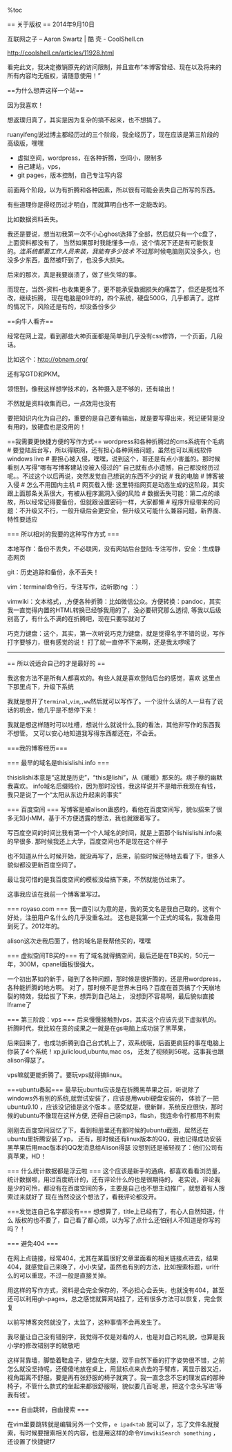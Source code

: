 %toc

== 关于版权 ==
2014年9月10日

互联网之子 – Aaron Swartz | 酷 壳 - CoolShell.cn

http://coolshell.cn/articles/11928.html


看完此文，我决定撤销原先的访问限制，并且宣布“本博客曾经、现在以及将来的所有内容均无版权，请随意使用！”


==为什么想弄这样一个站==

因为我喜欢！

想返璞归真了，其实是因为复杂的搞不起来，也不想搞了。

ruanyifeng说过博主都经历过的三个阶段，我全经历了，现在应该是第三阶段的高级版，嘿嘿

* 虚拟空间，wordpress，在各种折腾，空间小，限制多
* 自己建站，vps，
* git pages，版本控制，自己专注写内容 

前面两个阶段，以为有折腾和各种因素，所以很有可能会丢失自己所写的东西。

有些道理你是得经历过才明白，而就算明白也不一定能改的。

比如数据资料丢失。

我还是要说，想当初我第一次不小心ghost选择了全部，然后就只有一个c盘了，上面资料都没有了，
当然如果那时我能懂多一点，这个情况下还是有可能恢复的。*连系统都要工作人员来装，我能有多少技术*
不过那时候电脑刚买没多久，也没多少东西，虽然被吓到了，也没多大损失。

后来的那次，真是我要崩溃了，做了些失常的事。

而现在，当然-资料-也收集更多了，更不能承受数据损失的痛苦了，但还是死性不改，继续折腾，
现在电脑是09年的，四个系统，硬盘500G，几乎都满了。这样的情况下，风险还是有的，却没备份多少


==向牛人看齐==

经常在网上混，看到那些大神页面都是简单到几乎没有css修饰，一个页面，几段话。

比如这个：http://obnam.org/

还有写GTD和PKM。

领悟到，像我这样想学技术的，各种摄入是不够的，还有输出！

不然就是资料收集而已，一点效用也没有

要把知识内化为自己的，重要的是自己要有输出，就是要写得出来，死记硬背是没有用的，放硬盘也是没用的！


==我需要更快捷方便的写作方式==
wordpress和各种折腾过的cms系统有个毛病
        # 要登陆后台写，所以得联网，还有担心各种网络问题，虽然也可以离线软件windows live
        # 要担心被入侵，嘿嘿，说到这个，哥还是有点小害羞的。那时候看别人写得“哪有写博客建站没被入侵过的”
自己就有点小遗憾，自己都没经历过呢。。不过这个以后再说，突然发觉自己想说的东西不少的说
                # 我的电脑
                # 博客被入侵
                # 怎么不用国内主机
        # 网页载入慢: 这里特指网页是动态生成的这阶段，其实跟上面那条关系很大，有被从程序漏洞入侵的风险
        # 数据丢失可能：第二点的缘故，所以经常记得要备份，但就跟设置密码一样，大家都懒
        # 程序升级带来的问题：不升级又不行，一般升级后会更安全，但升级又可能什么兼容问题，新界面、特性要适应


=== 所以相对的我要的这种写作方式 ===

本地写作：备份不丢失，不必联网，没有网站后台登陆:专注写作，安全：生成静态网页

git：历史追踪和备份，永不丢失！

vim：terminal命令行，专注写作，边听歌ing ：）

vimwiki：文本格式，,方便各种折腾：比如微信公众。方便转换：pandoc，其实我一直觉得内置的HTML转换已经够我用的了，没必要研究那么透彻, 等我以后级别高了，有什么不满的在折腾吧，现在只要写就对了

巧克力键盘：这个，其实，第一次听说巧克力键盘，就是觉得名字不错的说，写作打字要够力，很有感觉的说！
打了就一直停不下来啊，还是我太啰嗦了

-------

 == 所以说适合自己的才是最好的 ==

我这套方法不是所有人都喜欢的。有些人就是喜欢登陆后台的感觉，喜欢 这里点下那里点下，升级下系统

我就是想开了`terminal`,`vim`,`,ww`然后就可以写作了。一个没什么话的人一旦有了说话的机会，他几乎是不想停下来！

我就是想这样随时可以吐槽，想说什么就说什么,我的看法，其他非写作的东西我不想管。
又可以安心地知道我写得东西都还在，不会丢。



 ===我的博客经历===

=== 最早的域名是thisislishi.info ===

thisislishi本意是“这就是历史”，“this是lishi”，从《暖暖》那来的。痞子蔡的幽默我喜欢。
info域名后缀贱价，因为那时没钱，我这样说并不是暗示我现在有钱，我只是说了一个“太阳从东边升起来的事实”

=== 百度空间 ===
写博客是被alison蛊惑的，看他在百度空间写，貌似招来了很多无知小MM，基于不方便透露的想法，我也就跟着写了。

写百度空间的时间比我有第一个个人域名的时间，就是上面那个lishiislishi.info来的早很多.
那时候我还上大学，百度空间也不是现在这个样子

也不知道从什么时候开始，就没再写了，后来，前些时候还特地去看了下，很多人貌似都没更新百度空间了。

最让我可惜的是我百度空间的模板没给搞下来，不然就能仿过来了。

这事我应该在我前一个博客里写过。

=== royaso.com ===
我一直引以为意的是，我的英文名是我自己取的。这有个好处，注册用户名什么的几乎没重名过。
这也是我第一个正式的域名，我准备用到死了。2012年的。

alison这次走我后面了，他的域名是我帮他买的，嘿嘿

=== 虚拟空间TB买的===
有了域名就得搞空间，最后还是在TB买的，50元一年，300M，cpanel面板很强大。

一个初出茅如的新手，碰到了各种问题，那时候是很折腾的，还是用wordpress，各种能折腾的地方啊。
对了，那时候不是世界末日吗？百度在首页搞了个天崩地裂的特效，我给拔了下来，想弄到自己站上，
没想到不容易啊，最后貌似直接Iframe了

=== 第三阶段：vps ===
后来慢慢接触到vps，其实这个应该先说下虚拟机的。折腾时代，我比较在意的成果之一就是在gs电脑上成功装了黑苹果，

后来回来了，也成功折腾到自己台式机上了，双系统哦，后面更疯狂的事在电脑上你装了4个系统！xp,julicloud,ubuntu,mac os， 还发了视频到56呢。这事我也跟alison得瑟了。

vps嘛就更能折腾了。要玩vps就得搞linux。

===ubuntu奏起===
最早玩ubuntu应该是在折腾黑苹果之前，听说除了windows外有别的系统,就尝试安装了，应该是用wubi硬盘安装的，
体验了一把ubuntu9.10 ，应该没记错是这个版本 。感受就是，很新鲜，系统反应很快，那时候的ubuntu不像现在这样方便,
还得自己装mp3，flash，我连命令行都用不利索

刚刚去百度空间回忆了下，看到相册里还有那时候的ubuntu截图，居然还在ubuntu里折腾安装了xp，
还有，那时候还有linux版本的QQ，我也记得成功安装黑苹果后用mac版本的QQ发消息给Alison得瑟
没想到还是被轻视了：他们公司有真苹果，HD！


=== 什么统计数据都是浮云啦 ===
这个应该是新手的通病，都喜欢看看浏览量，统计数据啦，用过百度统计的，还有评论什么的也是很期待的，
老实说，评论我是少的可怜，都没有在百度空间的多，主要是自己也不想主动推广，就想着有人搜索过来就好了
现在当然没这个想法了，看我评论都没开。


===发觉连自己名字都没有===
想想算了，title上已经有了，有心人自然知道，什么 版权的也不要了，自己看了都心烦，以为写了点什么还怕别人不知道是你写的吗？！


=== 避免404 ===

在网上点链接，经常404，尤其在某篇很好文章里面看的相关链接点进去，结果404，就感觉自己来晚了，小小失望，虽然也有别的方法，比如搜索标题，url什么的可以重现，不过一般是直接关掉。

用这样的写作方式，资料是会完全保存的，不必担心会丢失，也就没有404，甚至还可以利用gh-pages，总之感觉就算网站挂了，还有很多方法可以恢复，完全恢复

以前写博客突然就没了，太监了，这种事情不会再发生了。

我尽量让自己没有错别字，我觉得不仅是对看的人，也是对自己的礼貌，也算是我小学的修改错别字的致敬吧

这样背靠墙，脚垫着鞋盒子，键盘在大腿，双手自然下垂的打字姿势很不错，之前怎么就没坚持呢，还傻傻地放在桌上，用鼠标点来点去的手臂疼，离显示器又近，视角距离不舒服。要是再有张舒服的椅子就爽了。我一直念念不忘的理发店的那种椅子，不管什么款式的坐起来都很舒服啊，貌似要几百呢.恩，把这个念头写进'等我有钱'。


=== 自由跳转，自由搜索 ===

在vim里要跳转就是编辑另外一个文件，`e ipad<tab` 就可以了，忘了文件名就搜索，有时候要搜索相关的内容，也是用这样的命令`VimwikiSearch something` ，还设置了快捷键f7
